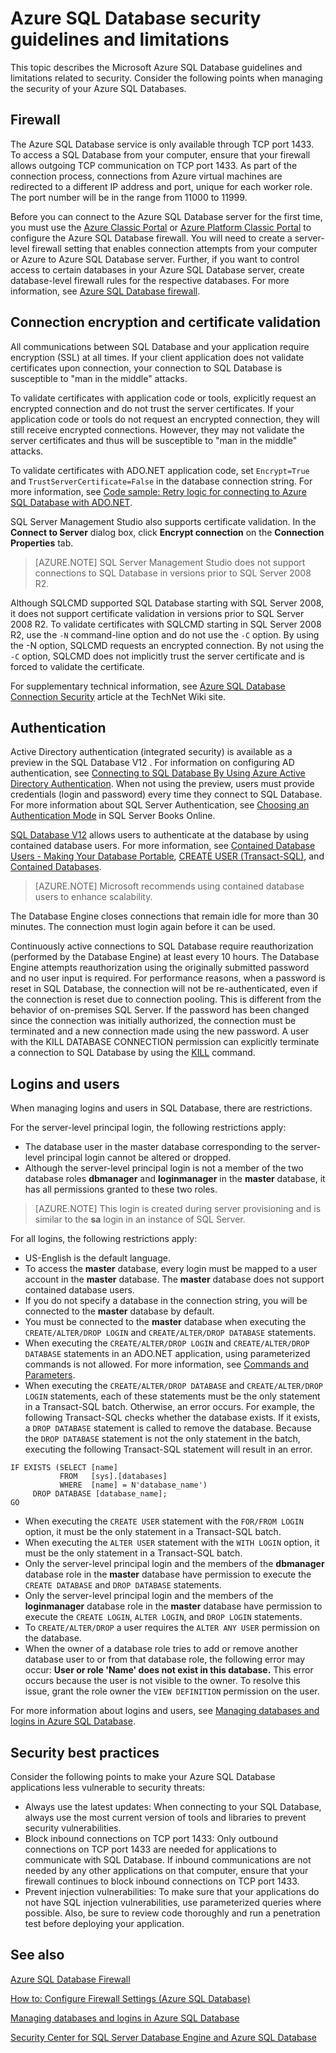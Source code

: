 <properties
   pageTitle="Azure SQL Database Security Guidelines and Limitations | Microsoft Azure"
   description="Learn about Microsoft Azure SQL Database guidelines and limitations related to security."
   services="sql-database"
   documentationCenter=""
   authors="BYHAM"
   manager="jeffreyg"
   editor=""
   tags=""/>

<tags
   ms.service="sql-database"
   ms.devlang="na"
   ms.topic="article"
   ms.tgt_pltfrm="na"
   ms.workload="data-management"
   ms.date="11/24/2015"
   ms.author="rickbyh"/>

# Azure SQL Database security guidelines and limitations

This topic describes the Microsoft Azure SQL Database guidelines and limitations related to security. Consider the following points when managing the security of your Azure SQL Databases.

## Firewall

The Azure SQL Database service is only available through TCP port 1433. To access a SQL Database from your computer, ensure that your firewall allows outgoing TCP communication on TCP port 1433. As part of the connection process, connections from Azure virtual machines are redirected to a different IP address and port, unique for each worker role. The port number will be in the range from 11000 to 11999.

Before you can connect to the Azure SQL Database server for the first time, you must use the [Azure Classic Portal](https://portal.azure.com) or [Azure Platform Classic Portal](https://manage.windowsazure.com/microsoft.onmicrosoft.com#Workspaces/All/dashboard) to configure the Azure SQL Database firewall. You will need to create a server-level firewall setting that enables connection attempts from your computer or Azure to Azure SQL Database server. Further, if you want to control access to certain databases in your Azure SQL Database server, create database-level firewall rules for the respective databases. For more information, see [Azure SQL Database firewall](sql-database-firewall-configure.md).

## Connection encryption and certificate validation

All communications between SQL Database and your application require encryption (SSL) at all times. If your client application does not validate certificates upon connection, your connection to SQL Database is susceptible to "man in the middle" attacks. 

To validate certificates with application code or tools, explicitly request an encrypted connection and do not trust the server certificates. If your application code or tools do not request an encrypted connection, they will still receive encrypted connections. However, they may not validate the server certificates and thus will be susceptible to "man in the middle" attacks.

To validate certificates with ADO.NET application code, set ``Encrypt=True`` and ``TrustServerCertificate=False`` in the database connection string. For more information, see [Code sample: Retry logic for connecting to Azure SQL Database with ADO.NET](https://msdn.microsoft.com/library/azure/ee336243.aspx).

SQL Server Management Studio also supports certificate validation. In the **Connect to Server** dialog box, click **Encrypt connection** on the **Connection Properties** tab. 

> [AZURE.NOTE] SQL Server Management Studio does not support connections to SQL Database in versions prior to SQL Server 2008 R2.

Although SQLCMD supported SQL Database starting with SQL Server 2008, it does not support certificate validation in versions prior to SQL Server 2008 R2. To validate certificates with SQLCMD starting in SQL Server 2008 R2, use the ``-N`` command-line option and do not use the ``-C`` option. By using the -N option, SQLCMD requests an encrypted connection. By not using the ``-C`` option, SQLCMD does not implicitly trust the server certificate and is forced to validate the certificate. 

For supplementary technical information, see [Azure SQL Database Connection Security](http://social.technet.microsoft.com/wiki/contents/articles/2951.windows-azure-sql-database-connection-security.aspx#comment-4847) article at the TechNet Wiki site.

## Authentication

Active Directory authentication (integrated security) is available as a preview in the SQL Database V12 . For information on configuring AD authentication, see [Connecting to SQL Database By Using Azure Active Directory Authentication](sql-database-aad-authentication.md). When not using the preview, users must provide credentials (login and password) every time they connect to SQL Database. For more information about SQL Server Authentication, see [Choosing an Authentication Mode](https://msdn.microsoft.com/library/ms144284.aspx) in SQL Server Books Online. 

[SQL Database V12](sql-database-v12-whats-new.md) allows users to authenticate at the database by using contained database users. For more information, see [Contained Database Users - Making Your Database Portable](https://msdn.microsoft.com/library/ff929188.aspx), [CREATE USER (Transact-SQL)](https://technet.microsoft.com/library/ms173463.aspx), and [Contained Databases](https://technet.microsoft.com/library/ff929071.aspx).

> [AZURE.NOTE] Microsoft recommends using contained database users to enhance scalability.

The Database Engine closes connections that remain idle for more than 30 minutes. The connection must login again before it can be used.

Continuously active connections to SQL Database require reauthorization (performed by the Database Engine) at least every 10 hours. The Database Engine attempts reauthorization using the originally submitted password and no user input is required. For performance reasons, when a password is reset in SQL Database, the connection will not be re-authenticated, even if the connection is reset due to connection pooling. This is different from the behavior of on-premises SQL Server. If the password has been changed since the connection was initially authorized, the connection must be terminated and a new connection made using the new password. A user with the KILL DATABASE CONNECTION permission can explicitly terminate a connection to SQL Database by using the [KILL](https://msdn.microsoft.com/library/ms173730.aspx) command.

## Logins and users

When managing logins and users in SQL Database, there are restrictions.

For the server-level principal login, the following restrictions apply:

- The database user in the master database corresponding to the server-level principal login cannot be altered or dropped. 
- Although the server-level principal login is not a member of the two database roles **dbmanager** and **loginmanager** in the **master** database, it has all permissions granted to these two roles.

> [AZURE.NOTE] This login is created during server provisioning and is similar to the **sa** login in an instance of SQL Server.

For all logins, the following restrictions apply:

- US-English is the default language.
- To access the **master** database, every login must be mapped to a user account in the **master** database. The **master** database does not support contained database users.
- If you do not specify a database in the connection string, you will be connected to the **master** database by default.
- You must be connected to the **master** database when executing the ``CREATE/ALTER/DROP LOGIN`` and ``CREATE/ALTER/DROP DATABASE`` statements. 
- When executing the ``CREATE/ALTER/DROP LOGIN`` and ``CREATE/ALTER/DROP DATABASE`` statements in an ADO.NET application, using parameterized commands is not allowed. For more information, see [Commands and Parameters](https://msdn.microsoft.com/library/ms254953.aspx).
- When executing the ``CREATE/ALTER/DROP DATABASE`` and ``CREATE/ALTER/DROP LOGIN`` statements, each of these statements must be the only statement in a Transact-SQL batch. Otherwise, an error occurs. For example, the following Transact-SQL checks whether the database exists. If it exists, a ``DROP DATABASE`` statement is called to remove the database. Because the ``DROP DATABASE`` statement is not the only statement in the batch, executing the following Transact-SQL statement will result in an error.

```
IF EXISTS (SELECT [name]
           FROM   [sys].[databases]
           WHERE  [name] = N'database_name')
     DROP DATABASE [database_name];
GO
```

- When executing the ``CREATE USER`` statement with the ``FOR/FROM LOGIN`` option, it must be the only statement in a Transact-SQL batch.
- When executing the ``ALTER USER`` statement with the ``WITH LOGIN`` option, it must be the only statement in a Transact-SQL batch.
- Only the server-level principal login and the members of the **dbmanager** database role in the **master** database have permission to execute the ``CREATE DATABASE`` and ``DROP DATABASE`` statements.
- Only the server-level principal login and the members of the **loginmanager** database role in the **master** database have permission to execute the ``CREATE LOGIN``, ``ALTER LOGIN``, and ``DROP LOGIN`` statements.
- To ``CREATE/ALTER/DROP`` a user requires the ``ALTER ANY USER`` permission on the database.
- When the owner of a database role tries to add or remove another database user to or from that database role, the following error may occur: **User or role 'Name' does not exist in this database.** This error occurs because the user is not visible to the owner. To resolve this issue, grant the role owner the ``VIEW DEFINITION`` permission on the user. 

For more information about logins and users, see [Managing databases and logins in Azure SQL Database](sql-database-manage-logins.md).

## Security best practices

Consider the following points to make your Azure SQL Database applications less vulnerable to security threats:

- Always use the latest updates: When connecting to your SQL Database, always use the most current version of tools and libraries to prevent security vulnerabilities.
- Block inbound connections on TCP port 1433: Only outbound connections on TCP port 1433 are needed for applications to communicate with SQL Database. If inbound communications are not needed by any other applications on that computer, ensure that your firewall continues to block inbound connections on TCP port 1433.
- Prevent injection vulnerabilities: To make sure that your applications do not have SQL injection vulnerabilities, use parameterized queries where possible. Also, be sure to review code thoroughly and run a penetration test before deploying your application.


## See also

[Azure SQL Database Firewall](sql-database-firewall-configure.md)

[How to: Configure Firewall Settings (Azure SQL Database)](sql-database-configure-firewall-settings.md)

[Managing databases and logins in Azure SQL Database](sql-database-manage-logins.md)

[Security Center for SQL Server Database Engine and Azure SQL Database](https://msdn.microsoft.com/library/bb510589)

